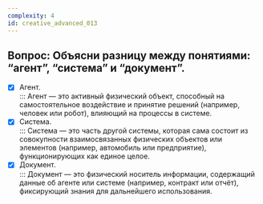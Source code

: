 ```yaml
---
complexity: 4
id: creative_advanced_013
---
```

## Вопрос: Объясни разницу между понятиями: “агент”, “система” и “документ”.

- [x] Агент.  
  ::: Агент — это активный физический объект, способный на самостоятельное воздействие и принятие решений (например, человек или робот), влияющий на процессы в системе.  
- [x] Система.  
  ::: Система — это часть другой системы, которая сама состоит из совокупности взаимосвязанных физических объектов или элементов (например, автомобиль или предприятие), функционирующих как единое целое.  
- [x] Документ.  
  ::: Документ — это физический носитель информации, содержащий данные об агенте или системе (например, контракт или отчёт), фиксирующий знания для дальнейшего использования.